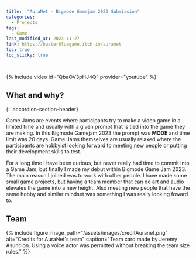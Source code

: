 ```yaml
---
title:  "AuraNet - Bigmode Gamejam 2023 Submission"
categories: 
  - Projects
tags:
  - Game
last_modified_at: 2023-11-27
link: https://busterbluegame.itch.io/auranet
toc: true
toc_sticky: true

---
```


{% include video id="QbaOV3pHJ4Q" provider="youtube" %}

## What and why?
{: .accordion-section-header}

  <div class="accordion-section-content">
    <p>
      Game Jams are events where participants try to make a video game in a limited time and usually with a given prompt that is tied into the game they are making. In this Bigmode Gamejam 2023 the prompt was <b>MODE</b> and time limit was 20 days. Game Jams themselves are usually relaxed where the participants are hobbyist looking forward to meeting new people or putting their development skills to test.
    </p>
    <p>
      For a long time I have been curious, but never really had time to commit into a Game Jam, but finally I made my debut within Bigmode Game Jam 2023. The main reason I joined was to work with other people. I have made some small game projects, but having a team member that can do art and audio elevates the game into a new height. Also meeting new people that have the same hobby and similar mindset was something I was really looking foward to.
    </p>
  </div>

## Team

{% include figure image_path="/assets/images/creditAuranet.png" alt="Credits for AuraNet's team" caption="Team card made by Jeremy Asuncion. Using a voice actor was permitted without breaking the team size rules." %}

